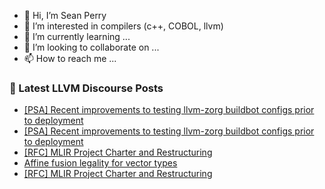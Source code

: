 - 👋 Hi, I’m Sean Perry
- 👀 I’m interested in compilers (c++, COBOL, llvm)
- 🌱 I’m currently learning ...
- 💞️ I’m looking to collaborate on ...
- 📫 How to reach me ...

<!---
s66perry/s66perry is a ✨ special ✨ repository because its `README.md` (this file) appears on your GitHub profile.
You can click the Preview link to take a look at your changes.
--->
### 📕 Latest LLVM Discourse Posts

<!-- DISCOURSE-LLVM:START -->
- [[PSA] Recent improvements to testing llvm-zorg buildbot configs prior to deployment](https://discourse.llvm.org/t/psa-recent-improvements-to-testing-llvm-zorg-buildbot-configs-prior-to-deployment/83111#post_2)
- [[PSA] Recent improvements to testing llvm-zorg buildbot configs prior to deployment](https://discourse.llvm.org/t/psa-recent-improvements-to-testing-llvm-zorg-buildbot-configs-prior-to-deployment/83111#post_1)
- [[RFC] MLIR Project Charter and Restructuring](https://discourse.llvm.org/t/rfc-mlir-project-charter-and-restructuring/82896?page=5#post_91)
- [Affine fusion legality for vector types](https://discourse.llvm.org/t/affine-fusion-legality-for-vector-types/83079#post_7)
- [[RFC] MLIR Project Charter and Restructuring](https://discourse.llvm.org/t/rfc-mlir-project-charter-and-restructuring/82896?page=5#post_90)
<!-- DISCOURSE-LLVM:END -->
